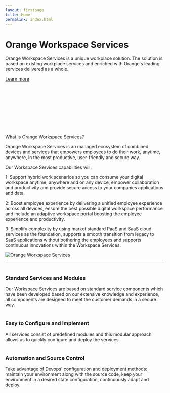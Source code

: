 ```yaml
---
layout: firstpage
title: Home
permalink: index.html
---
```


<style type="text/css">
    .jumbotron-height {
        height: 300px;
    }
</style>

<div class="jumbotron jumbotron-height">
    <div class="container">
        <h1>Orange Workspace Services</h1>
        <p>Orange Workspace Services is a unique workplace solution. The solution is based on existing workplace services and enriched with Orange's leading services delivered as a whole.</p>
        <p><a class="btn btn-jumbotron btn-lg" href="{{ "/solutions-overview.html" | relative_url }}" role="button">Learn more</a></p>
    </div>
</div>

<div class="container">
    <div class="row-nopadding">
        <div class="col-md-6">
            <h7 class="header-light regular-pad">What is Orange Workspace Services?</h7>
                <p class="lead">Orange Workspace Services is an managed ecosystem of combined devices and services that 
                    empowers employees to do their work, anytime, anywhere, in the most productive, user-friendly 
                    and secure way.</p> 
                <p class="lead">Our Workspace Services capabilities will:</p>
                <p class="lead">1: Support hybrid work scenarios so you can consume your digital workspace anytime, anywhere and on any device, empower collaboration and productivity and provide secure access to your
                    companies applications and data.</p>
                <p class="lead">2: Boost employee experience by delivering a unified employee experience across all devices, ensure the best possible digital workspace performance and 
                    include an adaptive workspace portal boosting the employee experience and productivity.</p>
                <p class="lead">3: Simplify complexity by using market standard PaaS and SaaS cloud services as the foundation, supports a smooth transition from 
                    legacy to SaaS applications without bothering the employees and supports continuous innovations within the Workspace Services.
                </p>
        </div>
        <div class="col-md-6">
			  <img src="{{ "/assets/images/illustration.png" | relative_url }}" alt="Orange Workspace Services" class="img-responsive">
        </div>
    </div>
</div>
<div class="container">
    <div class="row-nopadding">
        <div class="col-sm-12">
            <hr>
        </div>
    </div>
</div>
<div class="container">
    <div class="row-nopadding">
        <div class="col-sm-4">
            <h1 class="text-center"><i class="fa fa-cogs" aria-hidden="true"></i></h1>
            <h3 class="text-center">Standard Services and Modules</h3>
            <p>Our Workspace Services are based on standard service components which have been developed based on our extensive knowledge and experience, all components are designed to meet the customer demands in a secure way.</p>
        </div>
        <div class="col-sm-4">
            <h1 class="text-center"><i class="fa fa-pencil" aria-hidden="true"></i></h1>
            <h3 class="text-center">Easy to Configure and Implement</h3>
            <p>All services consist of predefined modules and this modular approach allows us to quickly configure and deploy the services.</p>
        </div>
        <div class="col-sm-4">
            <h1 class="text-center"><i class="fa fa-code-fork" aria-hidden="true"></i></h1>
            <h3 class="text-center">Automation and Source Control</h3>
            <p>Take advantage of Devops' configuration and deployment methods: maintain your environment along with the source code, keep your environment in a desired state configuration, continuously adapt and deploy.</p>
        </div>
    </div>
</div>

